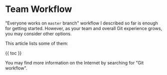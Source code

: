 # Team Workflow

"Everyone works on `master` branch" workflow I described so far is enough for getting started. However, as your team and overall Git experience grows, you may consider other options. 

This article lists some of them:

{{ toc }}

You may find more information on the Internet by searching for "Git workflow".
